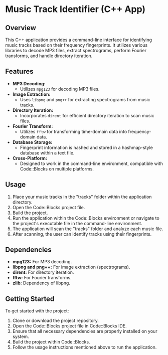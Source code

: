 # Music Track Identifier (C++ App)

## Overview

This C++ application provides a command-line interface for identifying music tracks based on their frequency fingerprints. It utilizes various libraries to decode MP3 files, extract spectrograms, perform Fourier transforms, and handle directory iteration.

## Features

- **MP3 Decoding:**
  - Utilizes `mpg123` for decoding MP3 files.
- **Image Extraction:**
  - Uses `libpng` and `png++` for extracting spectrograms from music tracks.
- **Directory Iteration:**
  - Incorporates `dirent` for efficient directory iteration to scan music files.
- **Fourier Transform:**
  - Utilizes `fftw` for transforming time-domain data into frequency-domain data.
- **Database Storage:**
  - Fingerprint information is hashed and stored in a hashmap-style database within a text file.
- **Cross-Platform:**
  - Designed to work in the command-line environment, compatible with Code::Blocks on multiple platforms.

## Usage

1. Place your music tracks in the "tracks" folder within the application directory.
2. Open the Code::Blocks project file.
3. Build the project.
4. Run the application within the Code::Blocks environment or navigate to the project's executable file in the command-line environment.
5. The application will scan the "tracks" folder and analyze each music file.
6. After scanning, the user can identify tracks using their fingerprints.

## Dependencies

- **mpg123:** For MP3 decoding.
- **libpng and png++:** For image extraction (spectrograms).
- **dirent:** For directory iteration.
- **fftw:** For Fourier transforms.
- **zlib:** Dependency of libpng.

## Getting Started

To get started with the project:

1. Clone or download the project repository.
2. Open the Code::Blocks project file in Code::Blocks IDE.
3. Ensure that all necessary dependencies are properly installed on your system.
4. Build the project within Code::Blocks.
5. Follow the usage instructions mentioned above to run the application.


